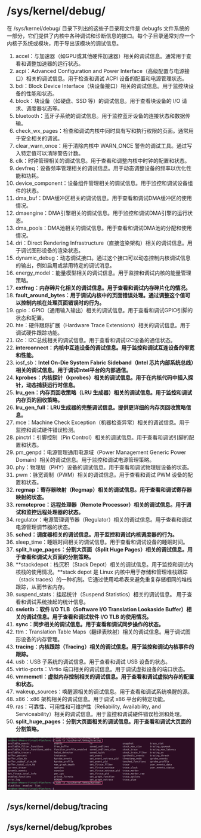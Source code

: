 # /sys/kernel/debug/

在 /sys/kernel/debug/ 目录下列出的这些子目录和文件是 debugfs 文件系统的一部分，它们提供了内核中各种调试和诊断信息的接口。每个子目录通常对应一个内核子系统或模块，用于导出该模块的调试信息。


1. accel：与加速器（如GPU或其他硬件加速器）相关的调试信息。通常用于查看和调整加速器的运行状态。
2. acpi：Advanced Configuration and Power Interface（高级配置与电源接口）相关的调试信息。用于检查和调试 ACPI 设备的配置和电源管理状态。
3. bdi：Block Device Interface（块设备接口）相关的调试信息。用于监控块设备的性能和状态。
4. block：块设备（如硬盘、SSD 等）的调试信息。用于查看块设备的 I/O 请求、调度器状态等。
5. bluetooth：蓝牙子系统的调试信息。用于监控蓝牙设备的连接状态和数据传输。
6. check_wx_pages：检查和调试内核中同时具有写和执行权限的页面。通常用于安全相关的调试。
7. clear_warn_once：用于清除内核中 WARN_ONCE 警告的调试工具。通过写入特定值可以清除警告计数。
8. clk：时钟管理相关的调试信息。用于查看和调整内核中时钟的配置和状态。
9. devfreq：设备频率管理相关的调试信息。用于动态调整设备的频率以优化性能和功耗。
10. device_component：设备组件管理相关的调试信息。用于监控和调试设备组件的状态。
11. dma_buf：DMA缓冲区相关的调试信息。用于查看和调试DMA缓冲区的使用情况。
12. dmaengine：DMA引擎相关的调试信息。用于监控和调试DMA引擎的运行状态。
13. dma_pools：DMA池相关的调试信息。用于查看和调试DMA池的分配和使用情况。
14. dri：Direct Rendering Infrastructure（直接渲染架构）相关的调试信息。用于调试图形设备的渲染状态。
15. dynamic_debug：动态调试接口。通过这个接口可以动态控制内核调试信息的输出，例如启用或禁用特定的调试消息。
16. energy_model：能量模型相关的调试信息。用于监控和调试内核的能量管理策略。
17. **extfrag：内存碎片化相关的调试信息。用于查看和调试内存碎片化的情况。**
18. **fault_around_bytes：用于调试内核中的页面错误处理。通过调整这个值可以控制内核在处理页面错误时的行为。**
19. gpio：GPIO（通用输入输出）相关的调试信息。用于查看和调试GPIO引脚的状态和配置。
20. hte：硬件跟踪扩展（Hardware Trace Extensions）相关的调试信息。用于调试硬件跟踪功能。
21. i2c：I2C总线相关的调试信息。用于查看和调试I2C设备的通信状态。
22. **interconnect：内核中互连设备的调试信息。用于监控和调试互连设备的带宽和性能。**
23. iosf_sb：**Intel On-Die System Fabric Sideband（Intel 芯片内部系统总线）相关的调试信息。用于调试Intel平台的内部通信。**
24. **kprobes：内核探针（kprobes）相关的调试信息。用于在内核代码中插入探针，动态捕获运行时信息。**
25. **lru_gen：内存页回收策略（LRU 生成器）相关的调试信息。用于监控和调试内存页的回收策略。**
26. **lru_gen_full：LRU生成器的完整调试信息。提供更详细的内存页回收策略信息。**
27. mce：Machine Check Exception（机器检查异常）相关的调试信息。用于监控和调试硬件错误检测。
28. pinctrl：引脚控制（Pin Control）相关的调试信息。用于查看和调试引脚的配置和状态。
29. pm_genpd：电源管理通用电源域（Power Management Generic Power Domain）相关的调试信息。用于监控和调试电源管理策略。
30. phy：物理层（PHY）设备的调试信息。用于查看和调试物理层设备的状态。
31. pwm：脉宽调制（PWM）相关的调试信息。用于查看和调试 PWM 设备的配置和状态。
32. **regmap：寄存器映射（Regmap）相关的调试信息。用于查看和调试寄存器映射的状态。**
33. **remoteproc：远程处理器（Remote Processor）相关的调试信息。用于调试和监控远程处理器的状态。**
34. regulator：电源管理调节器（Regulator）相关的调试信息。用于查看和调试电源管理调节器的状态。
35. **sched：调度器相关的调试信息。用于监控和调试内核调度器的行为。**
36. sleep_time：睡眠时间相关的调试信息。用于查看和调试设备的睡眠时间。
37. **split_huge_pages：分割大页面（Split Huge Pages）相关的调试信息。用于查看和调试大页面的分割策略。**
38. **stackdepot：栈沉积（Stack Depot）相关的调试信息。用于监控和调试内核栈的使用情况。**stack depot 是 Linux 内核中用于存储和管理堆栈跟踪（stack traces）的一种机制。它通过使用哈希表来避免重复存储相同的堆栈跟踪，从而节省内存。
39. suspend_stats：挂起统计（Suspend Statistics）相关的调试信息。
用于查看和调试系统挂起的统计信息。
40. **swiotlb：软件 I/O TLB（Software I/O Translation Lookaside Buffer）相关的调试信息。用于查看和调试软件 I/O TLB 的使用情况。**
41. **sync：同步相关的调试信息。用于查看和调试同步操作的状态。**
42. ttm：Translation Table Maps（翻译表映射）相关的调试信息。用于调试图形设备的内存管理。
43. **tracing：内核跟踪（Tracing）相关的调试信息。用于监控和调试内核事件的跟踪。**
44. usb：USB 子系统的调试信息。用于查看和调试 USB 设备的状态。
45. virtio-ports：Virtio 端口相关的调试信息。用于调试虚拟设备的端口状态。
46. **vmmemctl：虚拟内存控制相关的调试信息。用于查看和调试虚拟内存的配置和状态。**
47. wakeup_sources：唤醒源相关的调试信息。用于查看和调试系统唤醒的源。
48. x86：x86 架构相关的调试信息。用于调试 x86 平台的特定功能。
49. ras：可靠性、可用性和可维护性（Reliability, Availability, and Serviceability）相关的调试信息。用于监控和调试硬件错误检测和处理。
50. **split_huge_pages：分割大页面相关的调试信息。用于查看和调试大页面的分割策略。**


![tracing_kprobes](image-4.png)

## /sys/kernel/debug/tracing


## /sys/kernel/debug/kprobes



